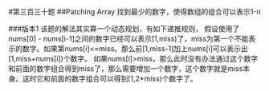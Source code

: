 #第三百三十题
##Patching Array
找到最少的数字，使得数组的组合可以表示1-n

###版本1
该题的解法其实算一个动态规划，有如下递推规则，
假设使用了nums[0] - nums[i-1]之间的数字已经可以表示[1,miss)了，miss为第一个不能表示的数字。如果第nums[i]<=miss。那么前[1,miss-1]加上nums[i]可以表示出[1,miss+nums[i])个数字。
如果nums[i]>miss，那么此时没有办法通过这个数字和前面的数字组合得到miss了，那么需要增加一个数字，这个数字就是miss本身。这时它和前面的数字组合可以得到[1,2*miss)个数字了。